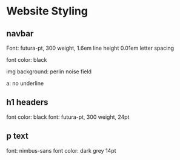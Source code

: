 # Website Styling

## navbar

Font: futura-pt, 300 weight, 1.6em line height 0.01em letter spacing

font color:  black

img background: perlin noise field

a: no underline

## h1 headers

font color: black
font: futura-pt, 300 weight, 24pt

## p text

font: nimbus-sans
font color: dark grey
14pt
